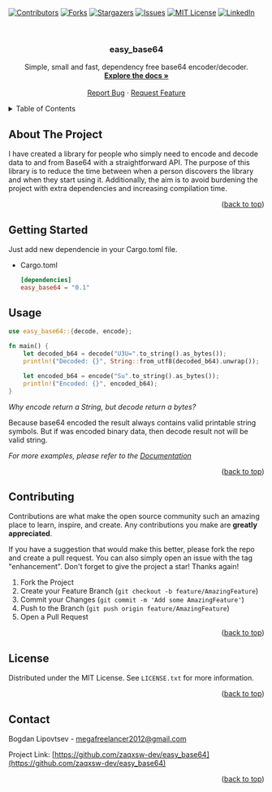 <a name="readme-top"></a>



<!-- PROJECT SHIELDS -->
[![Contributors][contributors-shield]][contributors-url]
[![Forks][forks-shield]][forks-url]
[![Stargazers][stars-shield]][stars-url]
[![Issues][issues-shield]][issues-url]
[![MIT License][license-shield]][license-url]
[![LinkedIn][linkedin-shield]][linkedin-url]



<!-- PROJECT LOGO -->
<br />
<div align="center">
<h3 align="center">easy_base64</h3>

  <p align="center">
    Simple, small and fast, dependency free base64 encoder/decoder.
    <br />
    <a href="https://github.com/zaqxsw-dev/easy_base64"><strong>Explore the docs »</strong></a>
    <br />
    <br />
    <a href="https://github.com/zaqxsw-dev/easy_base64/issues">Report Bug</a>
    ·
    <a href="https://github.com/zaqxsw-dev/easy_base64/issues">Request Feature</a>
  </p>
</div>



<!-- TABLE OF CONTENTS -->
<details>
  <summary>Table of Contents</summary>
  <ol>
    <li>
      <a href="#about-the-project">About The Project</a>
    </li>
    <li>
      <a href="#getting-started">Getting Started</a>
    </li>
    <li><a href="#usage">Usage</a></li>
    <li><a href="#contributing">Contributing</a></li>
    <li><a href="#license">License</a></li>
    <li><a href="#contact">Contact</a></li>
  </ol>
</details>



<!-- ABOUT THE PROJECT -->
## About The Project

I have created a library for people who simply need to encode and decode data to and from Base64 with a straightforward API. The purpose of this library is to reduce the time between when a person discovers the library and when they start using it. Additionally, the aim is to avoid burdening the project with extra dependencies and increasing compilation time.

<p align="right">(<a href="#readme-top">back to top</a>)</p>


<!-- GETTING STARTED -->
## Getting Started

Just add new dependencie in your Cargo.toml file.

* Cargo.toml
  ```toml
  [dependencies]
  easy_base64 = "0.1"
  ```

<!-- USAGE EXAMPLES -->
## Usage

```rust
use easy_base64::{decode, encode};

fn main() {
    let decoded_b64 = decode("U3U=".to_string().as_bytes());
    println!("Decoded: {}", String::from_utf8(decoded_b64).unwrap());

    let encoded_b64 = encode("Su".to_string().as_bytes());
    println!("Encoded: {}", encoded_b64);
}
```

_Why encode return a String, but decode return a bytes?_

Because base64 encoded the result always contains valid printable string symbols. But if was encoded binary data, then decode result not will be valid string.

_For more examples, please refer to the [Documentation](https://docs.rs/easy_base64/0.1.0/easy_base64/)_

<p align="right">(<a href="#readme-top">back to top</a>)</p>

<!-- CONTRIBUTING -->
## Contributing

Contributions are what make the open source community such an amazing place to learn, inspire, and create. Any contributions you make are **greatly appreciated**.

If you have a suggestion that would make this better, please fork the repo and create a pull request. You can also simply open an issue with the tag "enhancement".
Don't forget to give the project a star! Thanks again!

1. Fork the Project
2. Create your Feature Branch (`git checkout -b feature/AmazingFeature`)
3. Commit your Changes (`git commit -m 'Add some AmazingFeature'`)
4. Push to the Branch (`git push origin feature/AmazingFeature`)
5. Open a Pull Request

<p align="right">(<a href="#readme-top">back to top</a>)</p>



<!-- LICENSE -->
## License

Distributed under the MIT License. See `LICENSE.txt` for more information.

<p align="right">(<a href="#readme-top">back to top</a>)</p>



<!-- CONTACT -->
## Contact

Bogdan Lipovtsev - megafreelancer2012@gmail.com

Project Link: [https://github.com/zaqxsw-dev/easy_base64](https://github.com/zaqxsw-dev/easy_base64)

<p align="right">(<a href="#readme-top">back to top</a>)</p>

<!-- MARKDOWN LINKS & IMAGES -->
<!-- https://www.markdownguide.org/basic-syntax/#reference-style-links -->
[contributors-shield]: https://img.shields.io/github/contributors/zaqxsw-dev/easy_base64.svg?style=for-the-badge
[contributors-url]: https://github.com/zaqxsw-dev/easy_base64/graphs/contributors
[forks-shield]: https://img.shields.io/github/forks/zaqxsw-dev/easy_base64.svg?style=for-the-badge
[forks-url]: https://github.com/zaqxsw-dev/easy_base64/network/members
[stars-shield]: https://img.shields.io/github/stars/zaqxsw-dev/easy_base64.svg?style=for-the-badge
[stars-url]: https://github.com/zaqxsw-dev/easy_base64/stargazers
[issues-shield]: https://img.shields.io/github/issues/zaqxsw-dev/easy_base64.svg?style=for-the-badge
[issues-url]: https://github.com/zaqxsw-dev/easy_base64/issues
[license-shield]: https://img.shields.io/github/license/zaqxsw-dev/easy_base64.svg?style=for-the-badge
[license-url]: https://github.com/zaqxsw-dev/easy_base64/blob/master/LICENSE.txt
[linkedin-shield]: https://img.shields.io/badge/-LinkedIn-black.svg?style=for-the-badge&logo=linkedin&colorB=555
[linkedin-url]: https://www.linkedin.com/in/bogdan-lipovtsev-746946257
